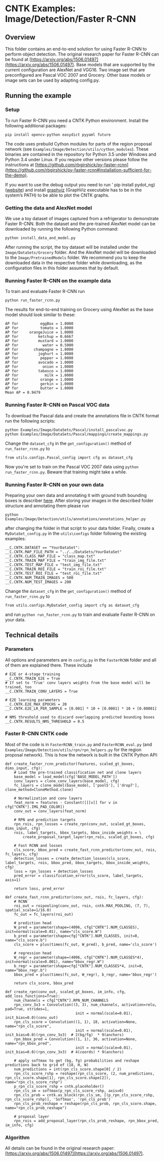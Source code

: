 # CNTK Examples: Image/Detection/Faster R-CNN

## Overview

This folder contains an end-to-end solution for using Faster R-CNN to perform object detection. 
The original research paper for Faster R-CNN can be found at [https://arxiv.org/abs/1506.01497](https://arxiv.org/abs/1506.01497).
Base models that are supported by the current configuration are AlexNet and VGG16. 
Two image set that are preconfigured are Pascal VOC 2007 and Grocery. 
Other base models or image sets can be used by adapting config.py.

## Running the example

### Setup

To run Faster R-CNN you need a CNTK Python environment. Install the following additional packages:

```
pip install opencv-python easydict pyyaml future
```

The code uses prebuild Cython modules for parts of the region proposal network (see `Examples/Image/Detection/utils/cython_modules`). 
These binaries are contained in the repository for Python 3.5 under Windows and Python 3.4 under Linux.
If you require other versions please follow the instructions at [https://github.com/rbgirshick/py-faster-rcnn](https://github.com/rbgirshick/py-faster-rcnn#installation-sufficient-for-the-demo).

If you want to use the debug output you need to run ' pip install pydot_ng) ([website](https://pypi.python.org/pypi/pydot-ng)) and install [graphviz](http://graphviz.org/) (GraphViz executable has to be in the system’s PATH) to be able to plot the CNTK graphs.

### Getting the data and AlexNet model

We use a toy dataset of images captured from a refrigerator to demonstrate Faster R-CNN. Both the dataset and the pre-trained AlexNet model can be downloaded by running the following Python command:

`python install_data_and_model.py`

After running the script, the toy dataset will be installed under the `Image/DataSets/Grocery` folder. And the AlexNet model will be downloaded to the `Image/PretrainedModels` folder. 
We recommend you to keep the downloaded data in the respective folder while downloading, as the configuration files in this folder assumes that by default.

### Running Faster R-CNN on the example data

To train and evaluate Faster R-CNN run 

`python run_faster_rcnn.py`

The results for end-to-end training on Grocery using AlexNet as the base model should look similar to these:

```
AP for          eggBox = 1.0000
AP for          tomato = 1.0000
AP for     orangeJuice = 1.0000
AP for         ketchup = 0.6667
AP for         mustard = 1.0000
AP for           water = 0.5000
AP for       champagne = 1.0000
AP for         joghurt = 1.0000
AP for          pepper = 1.0000
AP for         avocado = 1.0000
AP for           onion = 1.0000
AP for         tabasco = 1.0000
AP for            milk = 1.0000
AP for          orange = 1.0000
AP for          gerkin = 1.0000
AP for          butter = 1.0000
Mean AP = 0.9479
```

### Running Faster R-CNN on Pascal VOC data

To download the Pascal data and create the annotations file in CNTK format run the following scripts:

```
python Examples/Image/DataSets/Pascal/install_pascalvoc.py
python Examples/Image/DataSets/Pascal/mappings/create_mappings.py
```

Change the `dataset_cfg` in the `get_configuration()` method of `run_faster_rcnn.py` to

```
from utils.configs.Pascal_config import cfg as dataset_cfg
```

Now you're set to train on the Pascal VOC 2007 data using `python run_faster_rcnn.py`. Beware that training might take a while.

### Running Faster R-CNN on your own data

Preparing your own data and annotating it with ground truth bounding boxes is describer [here](https://docs.microsoft.com/en-us/cognitive-toolkit/Object-Detection-using-Fast-R-CNN#train-on-your-own-data).
After storing your images in the described folder structure and annotating them please run

`python Examples/Image/Detection/utils/annotations/annotations_helper.py`

after changing the folder in that script to your data folder. Finally, create a `MyDataSet_config.py` in the `utils\configs` folder following the existing examples:

```
__C.CNTK.DATASET == "YourDataSet":
__C.CNTK.MAP_FILE_PATH = "../../DataSets/YourDataSet"
__C.CNTK.CLASS_MAP_FILE = "class_map.txt"
__C.CNTK.TRAIN_MAP_FILE = "train_img_file.txt"
__C.CNTK.TEST_MAP_FILE = "test_img_file.txt"
__C.CNTK.TRAIN_ROI_FILE = "train_roi_file.txt"
__C.CNTK.TEST_ROI_FILE = "test_roi_file.txt"
__C.CNTK.NUM_TRAIN_IMAGES = 500
__C.CNTK.NUM_TEST_IMAGES = 200
```

Change the `dataset_cfg` in the `get_configuration()` method of `run_faster_rcnn.py` to

```
from utils.configs.MyDataSet_config import cfg as dataset_cfg
```

and run `python run_faster_rcnn.py` to train and evaluate Faster R-CNN on your data.

## Technical details

### Parameters

All options and parameters are in `config.py` in the `FasterRCNN` folder and all of them are explained there. These include

```
# E2E or 4-stage training
__C.CNTK.TRAIN_E2E = True
# If set to 'True' conv layers weights from the base model will be trained, too
__C.CNTK.TRAIN_CONV_LAYERS = True

# E2E learning parameters
__C.CNTK.E2E_MAX_EPOCHS = 20
__C.CNTK.E2E_LR_PER_SAMPLE = [0.001] * 10 + [0.0001] * 10 + [0.00001]

# NMS threshold used to discard overlapping predicted bounding boxes
__C.CNTK.RESULTS_NMS_THRESHOLD = 0.5
```

### Faster R-CNN CNTK code

Most of the code is in `FasterRCNN_train.py` and `FasterRCNN_eval.py` (and `Examples/Image/Detection/utils/rpn/rpn_helpers.py` for the region proposal network). This is how the network is built in the CNTK Python API:

```
def create_faster_rcnn_predictor(features, scaled_gt_boxes, dims_input, cfg):
    # Load the pre-trained classification net and clone layers
    base_model = load_model(cfg['BASE_MODEL_PATH'])
    conv_layers = clone_conv_layers(base_model, cfg)
    fc_layers = clone_model(base_model, ['pool5'], ['drop7'], clone_method=CloneMethod.clone)

    # Normalization and conv layers
    feat_norm = features - Constant([[[v]] for v in cfg["CNTK"].IMG_PAD_COLOR])
    conv_out = conv_layers(feat_norm)

    # RPN and prediction targets
    rpn_rois, rpn_losses = create_rpn(conv_out, scaled_gt_boxes, dims_input, cfg)
    rois, label_targets, bbox_targets, bbox_inside_weights = \
        create_proposal_target_layer(rpn_rois, scaled_gt_boxes, cfg)

    # Fast RCNN and losses
    cls_score, bbox_pred = create_fast_rcnn_predictor(conv_out, rois, fc_layers, cfg)
    detection_losses = create_detection_losses(cls_score, label_targets, rois, bbox_pred, bbox_targets, bbox_inside_weights, cfg)
    loss = rpn_losses + detection_losses
    pred_error = classification_error(cls_score, label_targets, axis=1)

    return loss, pred_error

def create_fast_rcnn_predictor(conv_out, rois, fc_layers, cfg):
    # RCNN
    roi_out = roipooling(conv_out, rois, cntk.MAX_POOLING, (7, 7), spatial_scale=1/16.0)
    fc_out = fc_layers(roi_out)

    # prediction head
    W_pred = parameter(shape=(4096, cfg["CNTK"].NUM_CLASSES), init=normal(scale=0.01), name="cls_score.W")
    b_pred = parameter(shape=cfg["CNTK"].NUM_CLASSES, init=0, name="cls_score.b")
    cls_score = plus(times(fc_out, W_pred), b_pred, name='cls_score')

    # regression head
    W_regr = parameter(shape=(4096, cfg["CNTK"].NUM_CLASSES*4), init=normal(scale=0.001), name="bbox_regr.W")
    b_regr = parameter(shape=cfg["CNTK"].NUM_CLASSES*4, init=0, name="bbox_regr.b")
    bbox_pred = plus(times(fc_out, W_regr), b_regr, name='bbox_regr')

    return cls_score, bbox_pred

def create_rpn(conv_out, scaled_gt_boxes, im_info, cfg, add_loss_functions=True):
    num_channels = cfg["CNTK"].RPN_NUM_CHANNELS
    rpn_conv_3x3 = Convolution((3, 3), num_channels, activation=relu, pad=True, strides=1,
                                init = normal(scale=0.01), init_bias=0.0)(conv_out)
    rpn_cls_score = Convolution((1, 1), 18, activation=None, name="rpn_cls_score",
                                init = normal(scale=0.01), init_bias=0.0)(rpn_conv_3x3)  # 2(bg/fg)  * 9(anchors)
    rpn_bbox_pred = Convolution((1, 1), 36, activation=None, name="rpn_bbox_pred",
                                init = normal(scale=0.01), init_bias=0.0)(rpn_conv_3x3)  # 4(coords) * 9(anchors)

    # apply softmax to get (bg, fg) probabilities and reshape predictions back to grid of (18, H, W)
    num_predictions = int(rpn_cls_score.shape[0] / 2)
    rpn_cls_score_rshp = reshape(rpn_cls_score, (2, num_predictions, rpn_cls_score.shape[1], rpn_cls_score.shape[2]), name="rpn_cls_score_rshp")
    p_rpn_cls_score_rshp = cntk.placeholder()
    rpn_cls_sm = softmax(p_rpn_cls_score_rshp, axis=0)
    rpn_cls_prob = cntk.as_block(rpn_cls_sm, [(p_rpn_cls_score_rshp, rpn_cls_score_rshp)], 'Softmax', 'rpn_cls_prob')
    rpn_cls_prob_reshape = reshape(rpn_cls_prob, rpn_cls_score.shape, name="rpn_cls_prob_reshape")

    # proposal layer
    rpn_rois = add_proposal_layer(rpn_cls_prob_reshape, rpn_bbox_pred, im_info, cfg)
```

### Algorithm 

All details can be found in the original research paper: [https://arxiv.org/abs/1506.01497](https://arxiv.org/abs/1506.01497).

